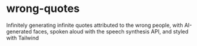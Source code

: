 # wrong-quotes
Infinitely generating infinite quotes attributed to the wrong people, with AI-generated faces, spoken aloud with the speech synthesis API, and styled with Tailwind
